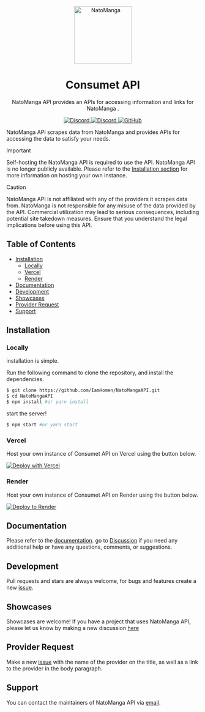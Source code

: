 <p align="center">
  <a href="https://consumet.org/">
    <img alt="NatoManga" src="https://www.natomanga.com/images/logo-manganato.webp" width="150">
  </a>
</p>

<h1 align="center">
  Consumet API
</h1>
<p align="center">
  NatoManga API provides an APIs for accessing information and links for NatoManga .
</p>
<p align="center">
    <a href="https://github.com/consumet/api.consumet.org/actions/workflows/codeql-analysis.yml">
      <img src="https://github.com/consumet/api.consumet.org/actions/workflows/codeql-analysis.yml/badge.svg" alt="Discord">
    </a>
    <a href="https://discord.gg/qTPfvMxzNH">
      <img src="https://img.shields.io/discord/987492554486452315?color=7289da&label=discord&logo=discord&logoColor=7289da" alt="Discord">
    </a>
    <a href="https://github.com/consumet/api/blob/master/LICENSE">
    <img src="https://img.shields.io/github/license/consumet/api" alt="GitHub">
  </a>
</p>

NatoManga API scrapes data from NatoManga and provides APIs for accessing the data to satisfy your needs.

> [!IMPORTANT]
> Self-hosting the NatoManga API is required to use the API. NatoManga API is no longer publicly available. Please refer to the [Installation section](#installation) for more information on hosting your own instance.

> [!CAUTION]
> NatoManga API is not affiliated with any of the providers it scrapes data from. NatoManga is not responsible for any misuse of the data provided by the API. Commercial utilization may lead to serious consequences, including potential site takedown measures. Ensure that you understand the legal implications before using this API.

<h2> Table of Contents </h2>

- [Installation](#installation)
  - [Locally](#locally)
  - [Vercel](#vercel)
  - [Render](#render)
- [Documentation](#documentation)
- [Development](#development)
- [Showcases](#showcases)
- [Provider Request](#provider-request)
- [Support](#support)

## Installation
### Locally
installation is simple.

Run the following command to clone the repository, and install the dependencies.

```sh
$ git clone https://github.com/IamHomen/NatoMangaAPI.git
$ cd NatoMangaAPI
$ npm install #or yarn install
```

start the server!

```sh
$ npm start #or yarn start
```

### Vercel
Host your own instance of Consumet API on Vercel using the button below.

[![Deploy with Vercel](https://vercel.com/button)](https://vercel.com/new/clone?repository-url=https://github.com/IamHomen/NatoMangaAPI)

### Render
Host your own instance of Consumet API on Render using the button below.

[![Deploy to Render](https://render.com/images/deploy-to-render-button.svg)](https://render.com/deploy?repo=https://github.com/IamHomen/NatoMangaAPI)

## Documentation
Please refer to the [documentation](https://docs-natomanga-api.vercel.app/). go to [Discussion](https://github.com/IamHomen/NatoMangaAPI/discussions) if you need any additional help or have any questions, comments, or suggestions.

## Development
Pull requests and stars are always welcome, for bugs and features create a new [issue](https://github.com/IamHomen/NatoMangaAPI/issues).

## Showcases
Showcases are welcome! If you have a project that uses NatoManga API, please let us know by making a new discussion [here](https://github.com/IamHomen/NatoMangaAPI/discussions/categories/show-and-tell)

## Provider Request
Make a new [issue](https://github.com/IamHomen/NatoMangaAPI/issues/new?assignees=&labels=provider+request&template=provider-request.yml) with the name of the provider on the title, as well as a link to the provider in the body paragraph.

## Support
You can contact the maintainers of NatoManga API via [email](mailto:homen0.00001@gmail.com).
